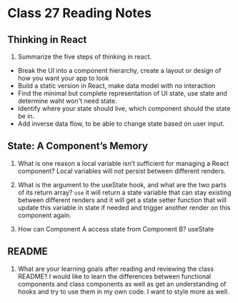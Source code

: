 # Class 27 Reading Notes

## Thinking in React

1. Summarize the five steps of thinking in react.

- Break the UI into a component hierarchy, create a layout or design of how you want your app to look
- Build a static version in React, make data model with no interaction
- Find the minimal but complete representation of UI state, use state and determine waht won't need state.
- Identify where your state should live, which component should the state be in.
- Add inverse data flow, to be able to change state based on user input.

## State: A Component’s Memory

1. What is one reason a local variable isn’t sufficient for managing a React component?
  Local variables will not persist between different renders.

2. What is the argument to the useState hook, and what are the two parts of its return array?
  `use` it will return a state variable that can stay existing between different renders and it will get a state setter function that will update this variable in state if needed and trigger another render on this component again.

3. How can Component A access state from Component B?
  useState

## README

1. What are your learning goals after reading and reviewing the class README?
  I would like to learn the differences between functional components and class components as well as get an understanding of hooks and try to use them in my own code. I want to style more as well.
  